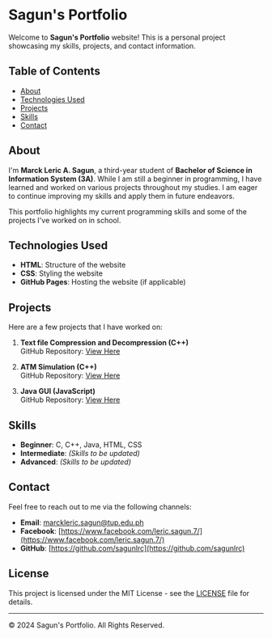# Sagun's Portfolio

Welcome to **Sagun's Portfolio** website! This is a personal project showcasing my skills, projects, and contact information.

## Table of Contents
- [About](#about)
- [Technologies Used](#technologies-used)
- [Projects](#projects)
- [Skills](#skills)
- [Contact](#contact)

## About

I'm **Marck Leric A. Sagun**, a third-year student of **Bachelor of Science in Information System (3A)**. While I am still a beginner in programming, I have learned and worked on various projects throughout my studies. I am eager to continue improving my skills and apply them in future endeavors.

This portfolio highlights my current programming skills and some of the projects I've worked on in school.

## Technologies Used
- **HTML**: Structure of the website
- **CSS**: Styling the website
- **GitHub Pages**: Hosting the website (if applicable)

## Projects

Here are a few projects that I have worked on:

1. **Text file Compression and Decompression (C++)**  
   GitHub Repository: [View Here](https://github.com/sagunlrc/act2-sagun/blob/main/assets/Balane_and_Sagun_Compression%20(1).cpp)
   
2. **ATM Simulation (C++)**  
   GitHub Repository: [View Here](https://github.com/sagunlrc/act2-sagun/blob/main/assets/atm_simulation.cpp)
   
3. **Java GUI (JavaScript)**  
   GitHub Repository: [View Here](https://github.com/sagunlrc/act2-sagun/tree/main/javaprojects)

## Skills

- **Beginner**: C, C++, Java, HTML, CSS
- **Intermediate**: _(Skills to be updated)_
- **Advanced**: _(Skills to be updated)_

## Contact

Feel free to reach out to me via the following channels:

- **Email**: [marckleric.sagun@tup.edu.ph](mailto:marckleric.sagun@tup.edu.ph)
- **Facebook**: [https://www.facebook.com/leric.sagun.7/](https://www.facebook.com/leric.sagun.7/)
- **GitHub**: [https://github.com/sagunlrc](https://github.com/sagunlrc)

## License

This project is licensed under the MIT License - see the [LICENSE](LICENSE) file for details.

---

&copy; 2024 Sagun's Portfolio. All Rights Reserved.
